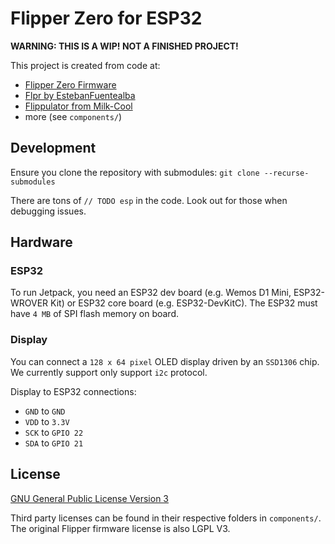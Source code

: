 # Flipper Zero for ESP32

**WARNING: THIS IS A WIP! NOT A FINISHED PROJECT!**

This project is created from code at:
- [Flipper Zero Firmware](https://github.com/flipperdevices/flipperzero-firmware/)
- [Flpr by EstebanFuentealba](https://github.com/EstebanFuentealba/flpr/)
- [Flippulator from Milk-Cool](https://github.com/Milk-Cool/flippulator/)
- more (see `components/`)

## Development

Ensure you clone the repository with submodules: `git clone --recurse-submodules`

There are tons of `// TODO esp` in the code. Look out for those when debugging issues.

## Hardware 

### ESP32

To run Jetpack, you need an ESP32 dev board (e.g. Wemos D1 Mini, ESP32-WROVER Kit) or ESP32 core board (e.g. ESP32-DevKitC).
The ESP32 must have `4 MB` of SPI flash memory on board.

### Display

You can connect a `128 x 64 pixel` OLED display driven by an `SSD1306` chip.
We currently support only support `i2c` protocol.

Display to ESP32 connections:
- `GND` to `GND`
- `VDD` to `3.3V`
- `SCK` to `GPIO 22`
- `SDA` to `GPIO 21`

## License

[GNU General Public License Version 3](LICENSE.md)

Third party licenses can be found in their respective folders in `components/`.
The original Flipper firmware license is also LGPL V3.
